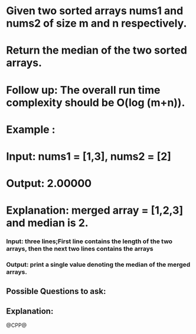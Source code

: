 # Given two sorted arrays nums1 and nums2 of size m and n respectively.
# Return the median of the two sorted arrays.
# Follow up: The overall run time complexity should be O(log (m+n)).
# Example :
# Input: nums1 = [1,3], nums2 = [2]
# Output: 2.00000
# Explanation: merged array = [1,2,3] and median is 2.
### Input: three lines;First line contains the length of the two arrays, then the next two lines contains the arrays
### Output: print a single value denoting the median of the merged arrays.

## Possible Questions to ask:

## Explanation:

@CPP@
